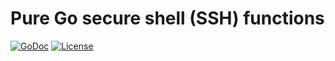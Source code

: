 # Pure Go secure shell (SSH) functions

[![GoDoc](https://godoc.org/github.com/rwxrob/ssh?status.svg)](https://godoc.org/github.com/rwxrob/ssh)
[![License](https://img.shields.io/badge/license-Apache2-brightgreen.svg)](LICENSE)

